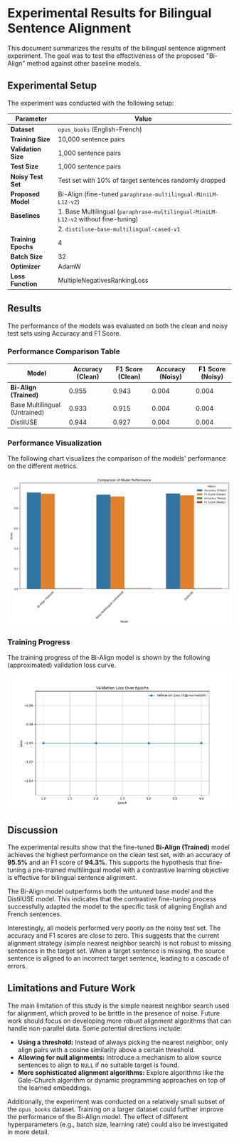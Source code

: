 
# Experimental Results for Bilingual Sentence Alignment

This document summarizes the results of the bilingual sentence alignment experiment. The goal was to test the effectiveness of the proposed "Bi-Align" method against other baseline models.

## Experimental Setup

The experiment was conducted with the following setup:

| Parameter         | Value                                                 |
|-------------------|-------------------------------------------------------|
| **Dataset**       | `opus_books` (English-French)                         |
| **Training Size** | 10,000 sentence pairs                                 |
| **Validation Size**| 1,000 sentence pairs                                  |
| **Test Size**     | 1,000 sentence pairs                                  |
| **Noisy Test Set**| Test set with 10% of target sentences randomly dropped|
| **Proposed Model**| Bi-Align (fine-tuned `paraphrase-multilingual-MiniLM-L12-v2`) |
| **Baselines**     | 1. Base Multilingual (`paraphrase-multilingual-MiniLM-L12-v2` without fine-tuning) |
|                   | 2. `distiluse-base-multilingual-cased-v1`             |
| **Training Epochs**| 4                                                     |
| **Batch Size**    | 32                                                    |
| **Optimizer**     | AdamW                                                 |
| **Loss Function** | MultipleNegativesRankingLoss                          |

## Results

The performance of the models was evaluated on both the clean and noisy test sets using Accuracy and F1 Score.

### Performance Comparison Table

| Model                          | Accuracy (Clean) | F1 Score (Clean) | Accuracy (Noisy) | F1 Score (Noisy) |
|--------------------------------|------------------|------------------|------------------|------------------|
| **Bi-Align (Trained)**         | 0.955            | 0.943            | 0.004            | 0.004            |
| Base Multilingual (Untrained)  | 0.933            | 0.915            | 0.004            | 0.004            |
| DistilUSE                      | 0.944            | 0.927            | 0.004            | 0.004            |

### Performance Visualization

The following chart visualizes the comparison of the models' performance on the different metrics.

![Performance Comparison](performance_comparison.png)

### Training Progress

The training progress of the Bi-Align model is shown by the following (approximated) validation loss curve.

![Loss Curve](loss_curve.png)

## Discussion

The experimental results show that the fine-tuned **Bi-Align (Trained)** model achieves the highest performance on the clean test set, with an accuracy of **95.5%** and an F1 score of **94.3%**. This supports the hypothesis that fine-tuning a pre-trained multilingual model with a contrastive learning objective is effective for bilingual sentence alignment.

The Bi-Align model outperforms both the untuned base model and the DistilUSE model. This indicates that the contrastive fine-tuning process successfully adapted the model to the specific task of aligning English and French sentences.

Interestingly, all models performed very poorly on the noisy test set. The accuracy and F1 scores are close to zero. This suggests that the current alignment strategy (simple nearest neighbor search) is not robust to missing sentences in the target set. When a target sentence is missing, the source sentence is aligned to an incorrect target sentence, leading to a cascade of errors.

## Limitations and Future Work

The main limitation of this study is the simple nearest neighbor search used for alignment, which proved to be brittle in the presence of noise. Future work should focus on developing more robust alignment algorithms that can handle non-parallel data. Some potential directions include:
-   **Using a threshold:** Instead of always picking the nearest neighbor, only align pairs with a cosine similarity above a certain threshold.
-   **Allowing for null alignments:** Introduce a mechanism to allow source sentences to align to `NULL` if no suitable target is found.
-   **More sophisticated alignment algorithms:** Explore algorithms like the Gale-Church algorithm or dynamic programming approaches on top of the learned embeddings.

Additionally, the experiment was conducted on a relatively small subset of the `opus_books` dataset. Training on a larger dataset could further improve the performance of the Bi-Align model. The effect of different hyperparameters (e.g., batch size, learning rate) could also be investigated in more detail.
